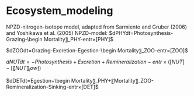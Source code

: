 # Ecosystem_modeling
NPZD-nitrogen-isotope model, adapted from Sarmiento and Gruber (2006) and Yoshikawa et al. (2005)
NPZD-model:
$dPHYdt=Photosynthesis-Grazing-\begin Mortality〗_PHY-entr×[PHY]$

$dZOOdt=Grazing-Excretion-Egestion-\begin Mortality〗_ZOO-entr×[ZOO]$

$dNUTdt=-Photosynthesis+Excretion+Remineralization-entr\times([NUT]-[〖NUT〗_low ])$

$dDETdt=Egestion+\begin Mortality〗_PHY+〖Mortality〗_ZOO-Remineralization-Sinking-entr×[DET]$

